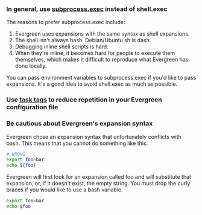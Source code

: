 ### In general, use [subprocess.exec](https://github.com/evergreen-ci/evergreen/wiki/Project-Commands#subprocess-exec) instead of shell.exec ###

The reasons to prefer subprocess.exec include:
1. Evergreen uses expansions with the same syntax as shell expansions.
2. The shell isn't always bash. Debian/Ubuntu sh is dash.
3. Debugging inline shell scripts is hard.
4. When they're inline, it becomes hard for people to execute them themselves, which makes it difficult to reproduce what Evergreen has done locally.

You can pass environment variables to subprocess.exec if you'd like to pass expansions. It's a good idea to avoid shell.exec as much as possible.

### Use [task tags](https://github.com/evergreen-ci/evergreen/wiki/Project-Files#task-tags) to reduce repetition in your Evergreen configuration file ###

### Be cautious about Evergreen's expansion syntax ###
Evergreen chose an expansion syntax that unfortunately conflicts with bash. This means that you cannot do something like this:

```bash
# WRONG
export foo=bar
echo ${foo}
```

Evergreen will first look for an expansion called foo and will substitute that expansion, or, if it doesn't exist, the empty string. You must drop the curly braces if you would like to use a bash variable.

```bash
export foo=bar
echo $foo
```